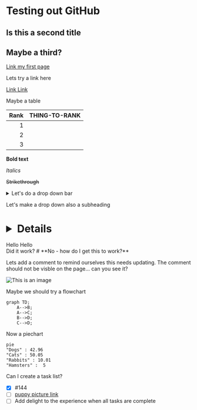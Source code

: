 #  Testing out GitHub
## Is this a second title
## Maybe a third?

[Link my first page](first_page.md)

Lets try a link here

[Link Link](https://www.google.com/search?q=cufflinks&rlz=1C1GCEA_enGB932GB932&ei=HgbFY5n_HseagQarkZDwCw&ved=0ahUKEwiZhvzE0cv8AhVHTcAKHasIBL4Q4dUDCA8&uact=5&oq=cufflinks&gs_lcp=Cgxnd3Mtd2l6LXNlcnAQAzIHCAAQsQMQQzIECAAQQzIHCAAQsQMQQzIECAAQQzIHCAAQgAQQCjIHCAAQgAQQCjIECC4QQzIECAAQQzIHCAAQgAQQCjIHCAAQgAQQCjoICAAQBxAeEAo6BggAEAcQHkoECEEYAEoECEYYAFAAWNgCYIYFaABwAXgAgAF5iAHSApIBAzMuMZgBAKABAcABAQ&sclient=gws-wiz-serp)

Maybe a table


| Rank | THING-TO-RANK |
|-----:|---------------|
|     1|               |
|     2|               |
|     3|               |

**Bold text**

*Italics*

~~Strikethrough~~


<details>
<summary>Let's do a drop down bar</summary>
Hi!
</details>

Let's make a drop down also a subheading
# <details>
<summary>Hello Hello</summary>
Did it work?
# </details>
**No - how do I get this to work?**

Lets add a comment to remind ourselves this needs updating. The comment should not be visble on the page... can you see it?
<!--we need to update this asap-->

![This is an image](https://myoctocat.com/assets/images/base-octocat.svg)


Maybe we should try a flowchart
```mermaid
graph TD;
    A-->B;
    A-->C;
    B-->D;
    C-->D;
```

Now a piechart
```mermaid
pie 
"Dogs" : 42.96
"Cats" : 50.05
"Rabbits" : 10.01
"Hamsters" :  5
```

Can I create a task list?
- [x] #144
- [ ] [puppy picture link](https://www.google.com/search?q=picture+of+a+dog&rlz=1C1GCEA_enGB932GB932&oq=picture+of+a+dog&aqs=chrome..69i57.2112j0j7&sourceid=chrome&ie=UTF-8#imgrc=1te1HVeyj9G6qM)
- [ ] Add delight to the experience when all tasks are complete
